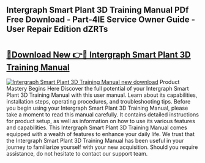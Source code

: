 ## Intergraph Smart Plant 3D Training Manual PDf Free Download - Part-4lE Service Owner Guide - User Repair Edition dZRTs

# <h2><a href="http://bc91223.oget.top/?id=Intergraph+Smart+Plant+3D+Training+Manual">🔗Download New 👉🔴 Intergraph Smart Plant 3D Training Manual</a></h2>

[![Intergraph Smart Plant 3D Training Manual new download](https://i.imgur.com/5g1atiW.png)](http://bc91223.oget.top/?id=Intergraph+Smart+Plant+3D+Training+Manual)
Product Mastery Begins Here Discover the full potential of your Intergraph Smart Plant 3D Training Manual with this user manual. Learn about its capabilities, installation steps, operating procedures, and troubleshooting tips. Before you begin using your Intergraph Smart Plant 3D Training Manual, please take a moment to read this manual carefully. It contains detailed instructions for product setup, as well as information on how to use its various features and capabilities. This Intergraph Smart Plant 3D Training Manual comes equipped with a wealth of features to enhance your daily life. We trust that the Intergraph Smart Plant 3D Training Manual has been useful in your journey to familiarize yourself with your new acquisition. Should you require assistance, do not hesitate to contact our support team.
